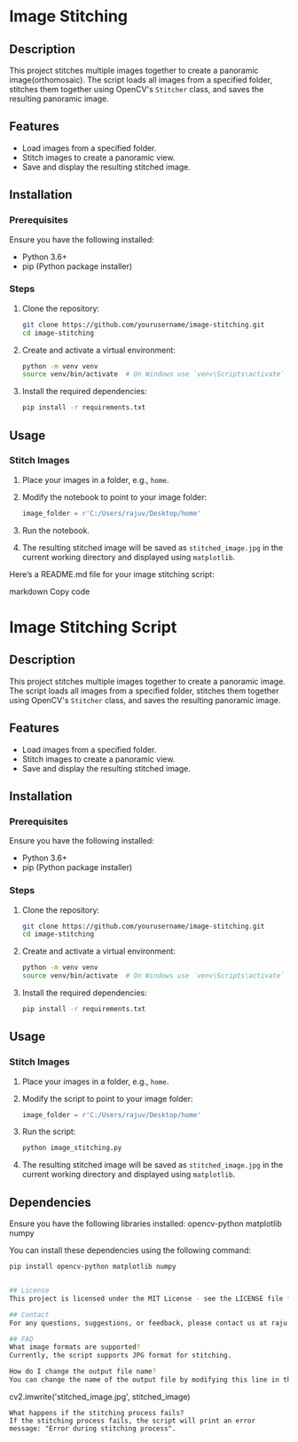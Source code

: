 # Image Stitching 

## Description

This project stitches multiple images together to create a panoramic image(orthomosaic). The script loads all images from a specified folder, stitches them together using OpenCV's `Stitcher` class, and saves the resulting panoramic image.

## Features

- Load images from a specified folder.
- Stitch images to create a panoramic view.
- Save and display the resulting stitched image.

## Installation

### Prerequisites

Ensure you have the following installed:
- Python 3.6+
- pip (Python package installer)

### Steps

1. Clone the repository:
    ```sh
    git clone https://github.com/yourusername/image-stitching.git
    cd image-stitching
    ```

2. Create and activate a virtual environment:
    ```sh
    python -m venv venv
    source venv/bin/activate  # On Windows use `venv\Scripts\activate`
    ```

3. Install the required dependencies:
    ```sh
    pip install -r requirements.txt
    ```

## Usage

### Stitch Images

1. Place your images in a folder, e.g., `home`.
2. Modify the notebook  to point to your image folder:
    ```python
    image_folder = r'C:/Users/rajuv/Desktop/home'
    ```
3. Run the notebook.

4. The resulting stitched image will be saved as `stitched_image.jpg` in the current working directory and displayed using `matplotlib`.


Here’s a README.md file for your image stitching script:

markdown
Copy code
# Image Stitching Script

## Description

This project stitches multiple images together to create a panoramic image. The script loads all images from a specified folder, stitches them together using OpenCV's `Stitcher` class, and saves the resulting panoramic image.

## Features

- Load images from a specified folder.
- Stitch images to create a panoramic view.
- Save and display the resulting stitched image.

## Installation

### Prerequisites

Ensure you have the following installed:
- Python 3.6+
- pip (Python package installer)

### Steps

1. Clone the repository:
    ```sh
    git clone https://github.com/yourusername/image-stitching.git
    cd image-stitching
    ```

2. Create and activate a virtual environment:
    ```sh
    python -m venv venv
    source venv/bin/activate  # On Windows use `venv\Scripts\activate`
    ```

3. Install the required dependencies:
    ```sh
    pip install -r requirements.txt
    ```

## Usage

### Stitch Images

1. Place your images in a folder, e.g., `home`.
2. Modify the script to point to your image folder:
    ```python
    image_folder = r'C:/Users/rajuv/Desktop/home'
    ```
3. Run the script:

    ```sh
    python image_stitching.py
    ```

4. The resulting stitched image will be saved as `stitched_image.jpg` in the current working directory and displayed using `matplotlib`.

## Dependencies
Ensure you have the following libraries installed:
opencv-python
matplotlib
numpy

You can install these dependencies using the following command:

```sh
pip install opencv-python matplotlib numpy


## License
This project is licensed under the MIT License - see the LICENSE file for details.

## Contact
For any questions, suggestions, or feedback, please contact us at raju.venkateshkumar@gmail.com 

## FAQ
What image formats are supported?
Currently, the script supports JPG format for stitching.

How do I change the output file name?
You can change the name of the output file by modifying this line in the script:
```
cv2.imwrite('stitched_image.jpg', stitched_image)
```
What happens if the stitching process fails?
If the stitching process fails, the script will print an error message: "Error during stitching process".
